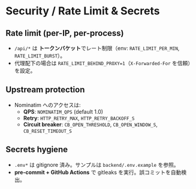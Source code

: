 # Security / Rate Limit & Secrets

## Rate limit (per-IP, per-process)
- `/api/*` は **トークンバケット**でレート制限（env: `RATE_LIMIT_PER_MIN`, `RATE_LIMIT_BURST`）。
- 代理配下の場合は `RATE_LIMIT_BEHIND_PROXY=1`（`X-Forwarded-For` を信頼）を設定。

## Upstream protection
- Nominatim へのアクセスは:
  - **QPS**: `NOMINATIM_QPS` (default 1.0)
  - **Retry**: `HTTP_RETRY_MAX`, `HTTP_RETRY_BACKOFF_S`
  - **Circuit breaker**: `CB_OPEN_THRESHOLD`, `CB_OPEN_WINDOW_S`, `CB_RESET_TIMEOUT_S`

## Secrets hygiene
- `.env*` は gitignore 済み。サンプルは `backend/.env.example` を参照。
- **pre-commit + GitHub Actions** で gitleaks を実行。誤コミットを自動検出。
